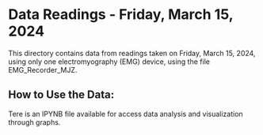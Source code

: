 # Data Readings - Friday, March 15, 2024

This directory contains data from readings taken on Friday, March 15, 2024, using only one electromyography (EMG) device, using the file EMG_Recorder_MJZ.

## How to Use the Data:

Tere is an IPYNB file available for access data analysis and visualization through graphs.
